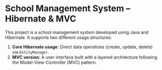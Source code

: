 # School Management System – Hibernate & MVC

This project is a school management system developed using Java and Hibernate. It supports two different usage structures:

1. **Core Hibernate usage**: Direct data operations (create, update, delete) via `EntityManager`.
2. **MVC version**: A user interface built with a layered architecture following the Model-View-Controller (MVC) pattern.
